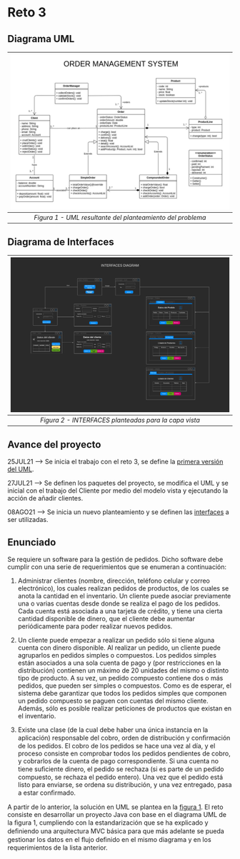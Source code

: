 # Reto 3

## Diagrama UML

| ![UML_Diagram](https://github.com/gasiferox/Grupo43_GustavoRomeroNocua/blob/main/Reto_3/UML/Reto_3_UML_v2.jpg) |
|:--:|
| *Figura 1 - UML resultante del planteamiento del problema* |

## Diagrama de Interfaces

| ![Interfaces_Diagram](https://github.com/gasiferox/Grupo43_GustavoRomeroNocua/blob/main/Reto_3/UML/Reto_3_Interfaces.jpg) |
|:--:|
| *Figura 2 - INTERFACES planteadas para la capa vista* |


## Avance del proyecto

25JUL21 --> Se inicia el trabajo con el reto 3, se define la [primera versión del UML](https://github.com/gasiferox/Grupo43_GustavoRomeroNocua/blob/main/Reto_3/UML/Reto_3_UML_v1.jpg).

27JUL21 --> Se definen los paquetes del proyecto, se modifica el UML y se inicial con el trabajo del Cliente por medio del modelo vista y ejecutando la acción de añadir clientes.

08AGO21 --> Se inicia un nuevo planteamiento y se definen las [interfaces](https://github.com/gasiferox/Grupo43_GustavoRomeroNocua/blob/main/Reto_3/UML/Reto_3_Interfaces.jpg) a ser utilizadas.

## Enunciado

Se requiere un software para la gestión de pedidos. Dicho software debe cumplir con una serie de requerimientos que se enumeran a continuación:

1. Administrar clientes (nombre, dirección, teléfono celular y correo electrónico), los cuales realizan pedidos de productos, de los cuales se anota la cantidad en el inventario. Un cliente puede asociar previamente una o varias cuentas desde donde se  realiza el pago de los pedidos. Cada cuenta está asociada a una tarjeta de crédito, y tiene una cierta cantidad disponible de dinero, que el cliente debe aumentar periódicamente para poder realizar nuevos pedidos.

2. Un cliente puede empezar a realizar un pedido sólo si tiene alguna cuenta con dinero disponible. Al realizar un pedido, un cliente puede agruparlos en pedidos simples o compuestos. Los pedidos simples están asociados a una sola cuenta de pago y (por restricciones en la distribución) contienen un máximo de 20 unidades del mismo o distinto tipo de producto. A su vez, un pedido compuesto contiene dos o más pedidos, que pueden ser simples o compuestos. Como es de esperar, el sistema debe garantizar que todos los pedidos simples que componen un
pedido compuesto se paguen con cuentas del mismo cliente. Además, sólo es posible realizar peticiones de productos que existan en el inventario.

3. Existe una clase (de la cual debe haber una única instancia en la aplicación) responsable del cobro, orden de distribución y conﬁrmación de los pedidos. El cobro de los pedidos se hace una vez al día, y el proceso consiste en comprobar todos los pedidos pendientes de cobro, y cobrarlos de la cuenta de pago correspondiente. Si una cuenta no tiene suﬁciente dinero, el
pedido se rechaza (si es parte de un pedido compuesto, se rechaza el pedido entero). Una vez que el pedido está listo para enviarse, se ordena su distribución, y una vez entregado, pasa a
estar conﬁrmado.

A partir de lo anterior, la solución en UML se plantea en la [figura 1](https://github.com/gasiferox/Grupo43_GustavoRomeroNocua/blob/main/Reto_3/UML/Reto_3_UML_v2.jpg).  El reto consiste en desarrollar un proyecto Java con base en el diagrama UML de la ﬁgura 1, cumpliendo con la estandarización que se ha explicado y deﬁniendo una arquitectura MVC básica para que más adelante se pueda gestionar los datos en el ﬂujo deﬁnido en el mismo diagrama y en los requerimientos de la lista anterior.
